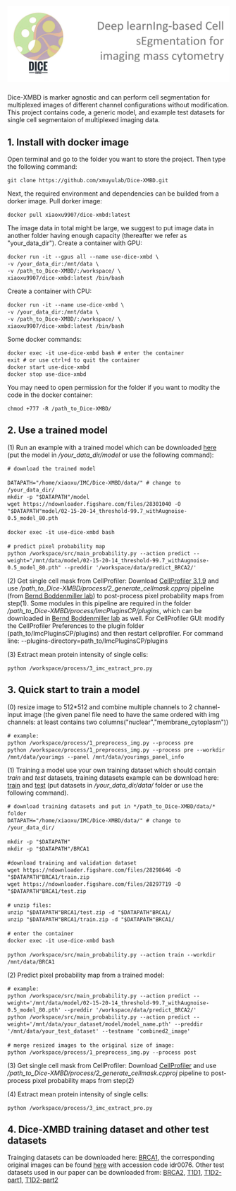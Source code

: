 # ![image](https://raw.githubusercontent.com/xmuyulab/Dice-XMBD/main/figure/Dice-XMBD.jpg)
[comment]:<img src="https://raw.githubusercontent.com/xmuyulab/Dice-XMBD/main/figure/Dice-XMBD.jpg" align=center />
Dice-XMBD is marker agnostic and can perform cell segmentation for multiplexed images of different channel configurations without modification. This project contains code, a generic model, and example test datasets for single cell segmentaion of multiplexed imaging data. 

## 1. Install with docker image
Open terminal and go to the folder you want to store the project. Then type the following command:
```
git clone https://github.com/xmuyulab/Dice-XMBD.git
```

Next, the required environment and dependencies can be builded from a dorker image.
Pull dorker image:
```
docker pull xiaoxu9907/dice-xmbd:latest
```

The image data in total might be large, we suggest to put image data in another folder having enough capacity (thereafter we refer as "your_data_dir").
Create a container with GPU:
```
docker run -it --gpus all --name use-dice-xmbd \
-v /your_data_dir:/mnt/data \
-v /path_to_Dice-XMBD/:/workspace/ \
xiaoxu9907/dice-xmbd:latest /bin/bash
```

Create a container with CPU:
```
docker run -it --name use-dice-xmbd \
-v /your_data_dir:/mnt/data \
-v /path_to_Dice-XMBD/:/workspace/ \
xiaoxu9907/dice-xmbd:latest /bin/bash
```

Some docker commands:
```
docker exec -it use-dice-xmbd bash # enter the container
exit # or use ctrl+d to quit the container
docker start use-dice-xmbd
docker stop use-dice-xmbd
```

You may need to open permission for the folder if you want to modity the code in the docker container:
```
chmod +777 -R /path_to_Dice-XMBD/
```

## 2. Use a trained model
(1) Run an example with a trained model which can be downloaded [here](https://ndownloader.figshare.com/files/28301040) (put the model in */your_data_dir/model* or use the following command):
```
# download the trained model

DATAPATH="/home/xiaoxu/IMC/Dice-XMBD/data/" # change to /your_data_dir/
mkdir -p "$DATAPATH"/model
wget https://ndownloader.figshare.com/files/28301040 -O "$DATAPATH"model/02-15-20-14_threshold-99.7_withAugnoise-0.5_model_80.pth

docker exec -it use-dice-xmbd bash

# predict pixel probability map
python /workspace/src/main_probability.py --action predict --weight="/mnt/data/model/02-15-20-14_threshold-99.7_withAugnoise-0.5_model_80.pth" --preddir '/workspace/data/predict_BRCA2/'
```

(2) Get single cell mask from CellProfiler:
Download [CellProfiler 3.1.9](https://cellprofiler.org/previous-releases) and use */path_to_Dice-XMBD/process/2_generate_cellmask.cpproj* pipeline (from [Bernd Boddenmiller lab](https://github.com/BodenmillerGroup/ImcSegmentationPipeline/tree/main/cp3_pipelines)) to post-process pixel probability maps from step(1). Some modules in this pipeline are required in the folder */path_to_Dice-XMBD/process/ImcPluginsCP/plugins*, which can be downloaded in [Bernd Boddenmiller lab](https://github.com/BodenmillerGroup/ImcPluginsCP) as well. 
For CellProfiler GUI: modify the CellProfiler Preferences to the plugin folder (path_to/ImcPluginsCP/plugins) and then restart cellprofiler.
For command line: --plugins-directory=path_to/ImcPluginsCP/plugins


(3) Extract mean protein intensity of single cells:
```
python /workspace/process/3_imc_extract_pro.py 
```


## 3. Quick start to train a model
(0) resize image to 512*512 and combine multiple channels to 2 channel-input image (the given panel file need to have the same ordered with img channels: at least contains two columns("nuclear","membrane_cytoplasm"))
```
# example: 
python /workspace/process/1_preprocess_img.py --process pre
python /workspace/process/1_preprocess_img.py --process pre --workdir /mnt/data/yourimgs --panel /mnt/data/yourimgs_panel_info
```

(1) Training a model use your own training dataset which should contain *train* and *test* datasets, training datasets example can be download here: [train](https://ndownloader.figshare.com/files/28298646) and [test](https://ndownloader.figshare.com/files/28297719) (put datasets in */your_data_dir/data/* folder or use the following command).
```
# download training datasets and put in */path_to_Dice-XMBD/data/* folder
DATAPATH="/home/xiaoxu/IMC/Dice-XMBD/data/" # change to /your_data_dir/

mkdir -p "$DATAPATH"
mkdir -p "$DATAPATH"/BRCA1

#download training and validation dataset
wget https://ndownloader.figshare.com/files/28298646 -O "$DATAPATH"BRCA1/train.zip
wget https://ndownloader.figshare.com/files/28297719 -O "$DATAPATH"BRCA1/test.zip

# unzip files:
unzip "$DATAPATH"BRCA1/test.zip -d "$DATAPATH"BRCA1/
unzip "$DATAPATH"BRCA1/train.zip -d "$DATAPATH"BRCA1/

# enter the container
docker exec -it use-dice-xmbd bash

python /workspace/src/main_probability.py --action train --workdir /mnt/data/BRCA1
```

(2) Predict pixel probability map from a trained model:
```
# example: 
python /workspace/src/main_probability.py --action predict --weight='/mnt/data/model/02-15-20-14_threshold-99.7_withAugnoise-0.5_model_80.pth' --preddir '/workspace/data/predict_BRCA2/'
python /workspace/src/main_probability.py --action predict --weight='/mnt/data/your_dataset/model/model_name.pth' --preddir '/mnt/data/your_test_dataset' --testname 'combined2_image'

# merge resized images to the original size of image:
python /workspace/process/1_preprocess_img.py --process post
```

(3) Get single cell mask from CellProfiler:
Download [CellProfiler](https://cellprofiler.org/previous-releases) and use */path_to_Dice-XMBD/process/2_generate_cellmask.cpproj* pipeline to post-process pixel probability maps from step(2)

(4) Extract mean protein intensity of single cells:
```
python /workspace/process/3_imc_extract_pro.py 
```


## 4. Dice-XMBD training dataset and other test datasets
Trainging datasets can be downloaded here: [BRCA1](https://ndownloader.figshare.com/files/28298646), the corresponding original images can be found [here](https://idr.openmicroscopy.org/about/download.html) with accession code idr0076. 
Other test datasets used in our paper can be downloaded from: [BRCA2](https://zenodo.org/record/3518284#.YLnmlS8RquU), [T1D1](https://data.mendeley.com/datasets/cydmwsfztj/1), [T1D2-part1](https://data.mendeley.com/datasets/9b262xmtm9/1), [T1D2-part2](https://data.mendeley.com/datasets/xbxnfg2zfs/1)
